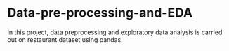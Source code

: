 # Data-pre-processing-and-EDA
In this project, data preprocessing and exploratory data analysis is carried out on restaurant dataset using pandas.
